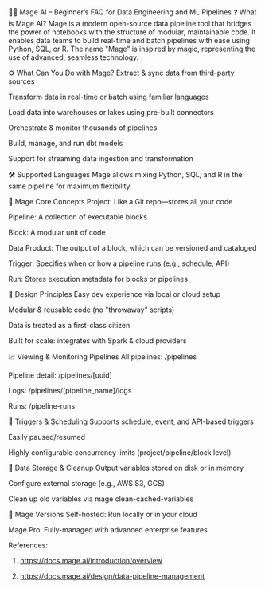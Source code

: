 🧙‍♀️ Mage AI – Beginner’s FAQ for Data Engineering and ML Pipelines
❓ What is Mage AI?
Mage is a modern open-source data pipeline tool that bridges the power of notebooks with the structure of modular, maintainable code. It enables data teams to build real-time and batch pipelines with ease using Python, SQL, or R. The name "Mage" is inspired by magic, representing the use of advanced, seamless technology.

⚙️ What Can You Do with Mage?
Extract & sync data from third-party sources

Transform data in real-time or batch using familiar languages

Load data into warehouses or lakes using pre-built connectors

Orchestrate & monitor thousands of pipelines

Build, manage, and run dbt models

Support for streaming data ingestion and transformation

🛠️ Supported Languages
Mage allows mixing Python, SQL, and R in the same pipeline for maximum flexibility.

🧱 Mage Core Concepts
Project: Like a Git repo—stores all your code

Pipeline: A collection of executable blocks

Block: A modular unit of code

Data Product: The output of a block, which can be versioned and cataloged

Trigger: Specifies when or how a pipeline runs (e.g., schedule, API)

Run: Stores execution metadata for blocks or pipelines

📐 Design Principles
Easy dev experience via local or cloud setup

Modular & reusable code (no "throwaway" scripts)

Data is treated as a first-class citizen

Built for scale: integrates with Spark & cloud providers

📈 Viewing & Monitoring Pipelines
All pipelines: /pipelines

Pipeline detail: /pipelines/[uuid]

Logs: /pipelines/[pipeline_name]/logs

Runs: /pipeline-runs

🔁 Triggers & Scheduling
Supports schedule, event, and API-based triggers

Easily paused/resumed

Highly configurable concurrency limits (project/pipeline/block level)

💾 Data Storage & Cleanup
Output variables stored on disk or in memory

Configure external storage (e.g., AWS S3, GCS)

Clean up old variables via mage clean-cached-variables

📌 Mage Versions
Self-hosted: Run locally or in your cloud

Mage Pro: Fully-managed with advanced enterprise features

References:
1. https://docs.mage.ai/introduction/overview

2. https://docs.mage.ai/design/data-pipeline-management
